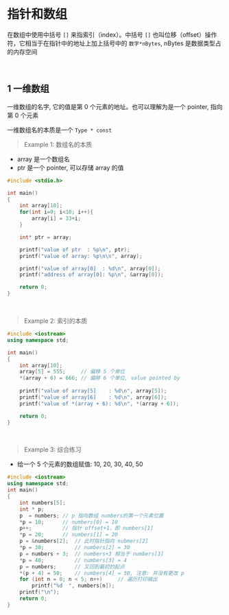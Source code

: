
&emsp;
# 指针和数组
在数组中使用中括号 `[]` 来指索引（index）。中括号 `[]` 也叫位移（offset）操作符，它相当于在指针中的地址上加上括号中的 `数字*nBytes`, nBytes 是数据类型占的内存空间

&emsp;
## 1 一维数组
一维数组的名字, 它的值是第 0 个元素的地址。也可以理解为是一个 pointer, 指向第 0 个元素

一维数组名的本质是一个 `Type * const`


>Example 1: 数组名的本质
- array 是一个数组名
- ptr 是一个 pointer, 可以存储 array 的值
```c++
#include <stdio.h>

int main()
{
    int array[10];
    for(int i=0; i<10; i++){
        array[i] = 33+i;
    }

    int* ptr = array; 

    printf("value of ptr  : %p\n", ptr);
    printf("value of array: %p\n\n", array);

    printf("value of array[0]  : %d\n", array[0]);
    printf("address of array[0]: %p\n", &array[0]);

    return 0;
}
```

&emsp;
>Example 2: 索引的本质
```c++
#include <iostream>
using namespace std;

int main()
{
    int array[10];
    array[5] = 555;     // 偏移 5 个单位
    *(array + 6) = 666; // 偏移 6 个单位, value pointed by
    
    printf("value of array[5]    : %d\n", array[5]);
    printf("value of array[6]    : %d\n", array[6]);
    printf("value of *(array + 6): %d\n", *(array + 6));

    return 0;
}
```

&emsp;
>Example 3: 综合练习
- 给一个 5 个元素的数组赋值: 10, 20, 30, 40, 50
```c++
#include <iostream>
using namespace std;
int main()
{
    int numbers[5];
    int * p;
    p  = numbers; // p 指向数组 numbers的第一个元素位置
    *p = 10;      // numbers[0] = 10
    p++;          // 指针 offset+1，即 numbers[1]
    *p = 20;      // numbers[1] = 20
    p = &numbers[2];  // 此时指针指向 nubmers[2]
    *p = 30;          // numbers[2] = 30
    p = numbers + 3;  // numbers+3 相当于 numbers[3]
    *p = 40;          // numbers[3] = 4
    p = numbers;      // 又回到最初的起点
    *(p + 4) = 50;    // numbers[4] = 50, 注意: 并没有更改 p
    for (int n = 0; n < 5; n++)     // 遍历打印输出
        printf("%d  ", numbers[n]);
    printf("\n");
    return 0;
}
```

